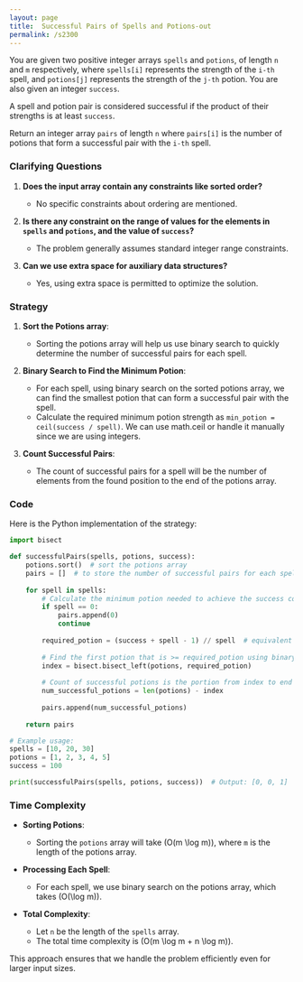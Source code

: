 ```yaml
---
layout: page
title:  Successful Pairs of Spells and Potions-out
permalink: /s2300
---
```


You are given two positive integer arrays `spells` and `potions`, of length `n` and `m` respectively, where `spells[i]` represents the strength of the `i-th` spell, and `potions[j]` represents the strength of the `j-th` potion. You are also given an integer `success`.

A spell and potion pair is considered successful if the product of their strengths is at least `success`.

Return an integer array `pairs` of length `n` where `pairs[i]` is the number of potions that form a successful pair with the `i-th` spell.

### Clarifying Questions

1. **Does the input array contain any constraints like sorted order?**
   - No specific constraints about ordering are mentioned.

2. **Is there any constraint on the range of values for the elements in `spells` and `potions`, and the value of `success`?**
   - The problem generally assumes standard integer range constraints.

3. **Can we use extra space for auxiliary data structures?**
   - Yes, using extra space is permitted to optimize the solution.

### Strategy

1. **Sort the Potions array**:
   - Sorting the potions array will help us use binary search to quickly determine the number of successful pairs for each spell.

2. **Binary Search to Find the Minimum Potion**:
   - For each spell, using binary search on the sorted potions array, we can find the smallest potion that can form a successful pair with the spell.
   - Calculate the required minimum potion strength as `min_potion = ceil(success / spell)`. We can use math.ceil or handle it manually since we are using integers.

3. **Count Successful Pairs**:
   - The count of successful pairs for a spell will be the number of elements from the found position to the end of the potions array.

### Code

Here is the Python implementation of the strategy:

```python
import bisect

def successfulPairs(spells, potions, success):
    potions.sort()  # sort the potions array
    pairs = []  # to store the number of successful pairs for each spell
    
    for spell in spells:
        # Calculate the minimum potion needed to achieve the success condition
        if spell == 0:  
            pairs.append(0)
            continue
            
        required_potion = (success + spell - 1) // spell  # equivalent to math.ceil(success / spell)
        
        # Find the first potion that is >= required_potion using binary search
        index = bisect.bisect_left(potions, required_potion)
        
        # Count of successful potions is the portion from index to end
        num_successful_potions = len(potions) - index
        
        pairs.append(num_successful_potions)
        
    return pairs

# Example usage:
spells = [10, 20, 30]
potions = [1, 2, 3, 4, 5]
success = 100

print(successfulPairs(spells, potions, success))  # Output: [0, 0, 1]
```

### Time Complexity

- **Sorting Potions**:
  - Sorting the `potions` array will take \(O(m \log m)\), where `m` is the length of the potions array.

- **Processing Each Spell**:
  - For each spell, we use binary search on the potions array, which takes \(O(\log m)\).

- **Total Complexity**:
  - Let `n` be the length of the `spells` array.
  - The total time complexity is \(O(m \log m + n \log m)\).

This approach ensures that we handle the problem efficiently even for larger input sizes.